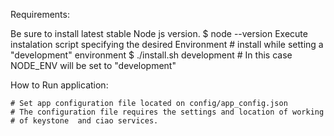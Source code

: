 Requirements:

Be sure to install latest stable Node js version.
    $ node --version
Execute instalation script specifying the desired Environment
    # install while setting a "development" environment
    $ ./install.sh development
    # In this case NODE_ENV will be set to "development"

How to Run application:

    # Set app configuration file located on config/app_config.json
    # The configuration file requires the settings and location of working
    # of keystone  and ciao services.
